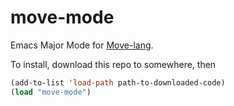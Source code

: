 # move-mode

Emacs Major Mode for [Move-lang](https://github.com/move-language/move).

To install, download this repo to somewhere, then

```lisp
(add-to-list 'load-path path-to-downloaded-code)
(load "move-mode")
```
